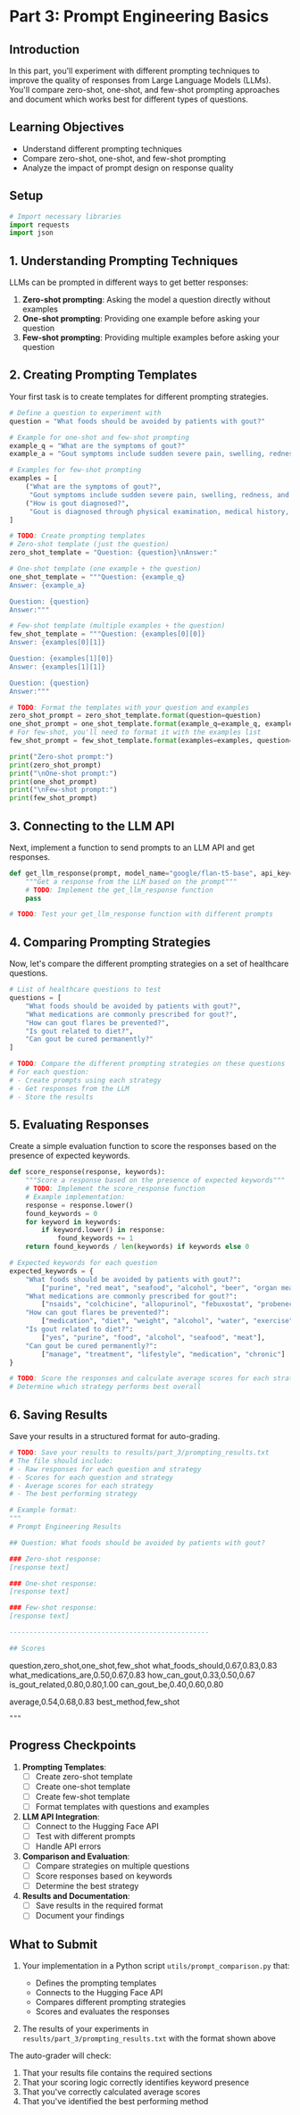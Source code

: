 # Part 3: Prompt Engineering Basics

## Introduction

In this part, you'll experiment with different prompting techniques to improve the quality of responses from Large Language Models (LLMs). You'll compare zero-shot, one-shot, and few-shot prompting approaches and document which works best for different types of questions.

## Learning Objectives

- Understand different prompting techniques
- Compare zero-shot, one-shot, and few-shot prompting
- Analyze the impact of prompt design on response quality

## Setup

```python
# Import necessary libraries
import requests
import json
```

## 1. Understanding Prompting Techniques

LLMs can be prompted in different ways to get better responses:

1. **Zero-shot prompting**: Asking the model a question directly without examples
2. **One-shot prompting**: Providing one example before asking your question
3. **Few-shot prompting**: Providing multiple examples before asking your question

## 2. Creating Prompting Templates

Your first task is to create templates for different prompting strategies.

```python
# Define a question to experiment with
question = "What foods should be avoided by patients with gout?"

# Example for one-shot and few-shot prompting
example_q = "What are the symptoms of gout?"
example_a = "Gout symptoms include sudden severe pain, swelling, redness, and tenderness in joints, often the big toe."

# Examples for few-shot prompting
examples = [
    ("What are the symptoms of gout?",
     "Gout symptoms include sudden severe pain, swelling, redness, and tenderness in joints, often the big toe."),
    ("How is gout diagnosed?",
     "Gout is diagnosed through physical examination, medical history, blood tests for uric acid levels, and joint fluid analysis to look for urate crystals.")
]

# TODO: Create prompting templates
# Zero-shot template (just the question)
zero_shot_template = "Question: {question}\nAnswer:"

# One-shot template (one example + the question)
one_shot_template = """Question: {example_q}
Answer: {example_a}

Question: {question}
Answer:"""

# Few-shot template (multiple examples + the question)
few_shot_template = """Question: {examples[0][0]}
Answer: {examples[0][1]}

Question: {examples[1][0]}
Answer: {examples[1][1]}

Question: {question}
Answer:"""

# TODO: Format the templates with your question and examples
zero_shot_prompt = zero_shot_template.format(question=question)
one_shot_prompt = one_shot_template.format(example_q=example_q, example_a=example_a, question=question)
# For few-shot, you'll need to format it with the examples list
few_shot_prompt = few_shot_template.format(examples=examples, question=question)

print("Zero-shot prompt:")
print(zero_shot_prompt)
print("\nOne-shot prompt:")
print(one_shot_prompt)
print("\nFew-shot prompt:")
print(few_shot_prompt)
```

## 3. Connecting to the LLM API

Next, implement a function to send prompts to an LLM API and get responses.

```python
def get_llm_response(prompt, model_name="google/flan-t5-base", api_key=None):
    """Get a response from the LLM based on the prompt"""
    # TODO: Implement the get_llm_response function
    pass

# TODO: Test your get_llm_response function with different prompts
```

## 4. Comparing Prompting Strategies

Now, let's compare the different prompting strategies on a set of healthcare questions.

```python
# List of healthcare questions to test
questions = [
    "What foods should be avoided by patients with gout?",
    "What medications are commonly prescribed for gout?",
    "How can gout flares be prevented?",
    "Is gout related to diet?",
    "Can gout be cured permanently?"
]

# TODO: Compare the different prompting strategies on these questions
# For each question:
# - Create prompts using each strategy
# - Get responses from the LLM
# - Store the results
```

## 5. Evaluating Responses

Create a simple evaluation function to score the responses based on the presence of expected keywords.

```python
def score_response(response, keywords):
    """Score a response based on the presence of expected keywords"""
    # TODO: Implement the score_response function
    # Example implementation:
    response = response.lower()
    found_keywords = 0
    for keyword in keywords:
        if keyword.lower() in response:
            found_keywords += 1
    return found_keywords / len(keywords) if keywords else 0

# Expected keywords for each question
expected_keywords = {
    "What foods should be avoided by patients with gout?": 
        ["purine", "red meat", "seafood", "alcohol", "beer", "organ meats"],
    "What medications are commonly prescribed for gout?": 
        ["nsaids", "colchicine", "allopurinol", "febuxostat", "probenecid", "corticosteroids"],
    "How can gout flares be prevented?": 
        ["medication", "diet", "weight", "alcohol", "water", "exercise"],
    "Is gout related to diet?": 
        ["yes", "purine", "food", "alcohol", "seafood", "meat"],
    "Can gout be cured permanently?": 
        ["manage", "treatment", "lifestyle", "medication", "chronic"]
}

# TODO: Score the responses and calculate average scores for each strategy
# Determine which strategy performs best overall
```

## 6. Saving Results

Save your results in a structured format for auto-grading.

```python
# TODO: Save your results to results/part_3/prompting_results.txt
# The file should include:
# - Raw responses for each question and strategy
# - Scores for each question and strategy
# - Average scores for each strategy
# - The best performing strategy

# Example format:
"""
# Prompt Engineering Results

## Question: What foods should be avoided by patients with gout?

### Zero-shot response:
[response text]

### One-shot response:
[response text]

### Few-shot response:
[response text]

--------------------------------------------------

## Scores

```
question,zero_shot,one_shot,few_shot
what_foods_should,0.67,0.83,0.83
what_medications_are,0.50,0.67,0.83
how_can_gout,0.33,0.50,0.67
is_gout_related,0.80,0.80,1.00
can_gout_be,0.40,0.60,0.80

average,0.54,0.68,0.83
best_method,few_shot
```
"""
```

## Progress Checkpoints

1. **Prompting Templates**:
   - [ ] Create zero-shot template
   - [ ] Create one-shot template
   - [ ] Create few-shot template
   - [ ] Format templates with questions and examples

2. **LLM API Integration**:
   - [ ] Connect to the Hugging Face API
   - [ ] Test with different prompts
   - [ ] Handle API errors

3. **Comparison and Evaluation**:
   - [ ] Compare strategies on multiple questions
   - [ ] Score responses based on keywords
   - [ ] Determine the best strategy

4. **Results and Documentation**:
   - [ ] Save results in the required format
   - [ ] Document your findings

## What to Submit

1. Your implementation in a Python script `utils/prompt_comparison.py` that:
   - Defines the prompting templates
   - Connects to the Hugging Face API
   - Compares different prompting strategies
   - Scores and evaluates the responses

2. The results of your experiments in `results/part_3/prompting_results.txt` with the format shown above

The auto-grader will check:
1. That your results file contains the required sections
2. That your scoring logic correctly identifies keyword presence
3. That you've correctly calculated average scores
4. That you've identified the best performing method
